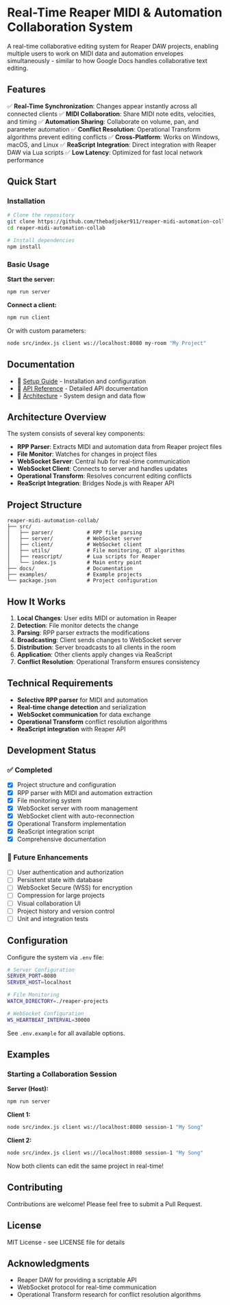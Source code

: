 # Real-Time Reaper MIDI & Automation Collaboration System

A real-time collaborative editing system for Reaper DAW projects, enabling multiple users to work on MIDI data and automation envelopes simultaneously - similar to how Google Docs handles collaborative text editing.

## Features

✅ **Real-Time Synchronization**: Changes appear instantly across all connected clients
✅ **MIDI Collaboration**: Share MIDI note edits, velocities, and timing
✅ **Automation Sharing**: Collaborate on volume, pan, and parameter automation
✅ **Conflict Resolution**: Operational Transform algorithms prevent editing conflicts
✅ **Cross-Platform**: Works on Windows, macOS, and Linux
✅ **ReaScript Integration**: Direct integration with Reaper DAW via Lua scripts
✅ **Low Latency**: Optimized for fast local network performance

## Quick Start

### Installation

```bash
# Clone the repository
git clone https://github.com/thebadjoker911/reaper-midi-automation-collab.git
cd reaper-midi-automation-collab

# Install dependencies
npm install
```

### Basic Usage

**Start the server:**
```bash
npm run server
```

**Connect a client:**
```bash
npm run client
```

Or with custom parameters:
```bash
node src/index.js client ws://localhost:8080 my-room "My Project"
```

## Documentation

- 📘 [Setup Guide](docs/SETUP.md) - Installation and configuration
- 📗 [API Reference](docs/API.md) - Detailed API documentation
- 📕 [Architecture](docs/ARCHITECTURE.md) - System design and data flow

## Architecture Overview

The system consists of several key components:

- **RPP Parser**: Extracts MIDI and automation data from Reaper project files
- **File Monitor**: Watches for changes in project files
- **WebSocket Server**: Central hub for real-time communication
- **WebSocket Client**: Connects to server and handles updates
- **Operational Transform**: Resolves concurrent editing conflicts
- **ReaScript Integration**: Bridges Node.js with Reaper API

## Project Structure

```
reaper-midi-automation-collab/
├── src/
│   ├── parser/           # RPP file parsing
│   ├── server/           # WebSocket server
│   ├── client/           # WebSocket client
│   ├── utils/            # File monitoring, OT algorithms
│   ├── reascript/        # Lua scripts for Reaper
│   └── index.js          # Main entry point
├── docs/                 # Documentation
├── examples/             # Example projects
└── package.json          # Project configuration
```

## How It Works

1. **Local Changes**: User edits MIDI or automation in Reaper
2. **Detection**: File monitor detects the change
3. **Parsing**: RPP parser extracts the modifications
4. **Broadcasting**: Client sends changes to WebSocket server
5. **Distribution**: Server broadcasts to all clients in the room
6. **Application**: Other clients apply changes via ReaScript
7. **Conflict Resolution**: Operational Transform ensures consistency

## Technical Requirements

- **Selective RPP parser** for MIDI and automation
- **Real-time change detection** and serialization
- **WebSocket communication** for data exchange
- **Operational Transform** conflict resolution algorithms
- **ReaScript integration** with Reaper API

## Development Status

### ✅ Completed
- [x] Project structure and configuration
- [x] RPP parser with MIDI and automation extraction
- [x] File monitoring system
- [x] WebSocket server with room management
- [x] WebSocket client with auto-reconnection
- [x] Operational Transform implementation
- [x] ReaScript integration script
- [x] Comprehensive documentation

### 🚧 Future Enhancements
- [ ] User authentication and authorization
- [ ] Persistent state with database
- [ ] WebSocket Secure (WSS) for encryption
- [ ] Compression for large projects
- [ ] Visual collaboration UI
- [ ] Project history and version control
- [ ] Unit and integration tests

## Configuration

Configure the system via `.env` file:

```bash
# Server Configuration
SERVER_PORT=8080
SERVER_HOST=localhost

# File Monitoring
WATCH_DIRECTORY=./reaper-projects

# WebSocket Configuration
WS_HEARTBEAT_INTERVAL=30000
```

See `.env.example` for all available options.

## Examples

### Starting a Collaboration Session

**Server (Host):**
```bash
npm run server
```

**Client 1:**
```bash
node src/index.js client ws://localhost:8080 session-1 "My Song"
```

**Client 2:**
```bash
node src/index.js client ws://localhost:8080 session-1 "My Song"
```

Now both clients can edit the same project in real-time!

## Contributing

Contributions are welcome! Please feel free to submit a Pull Request.

## License

MIT License - see LICENSE file for details

## Acknowledgments

- Reaper DAW for providing a scriptable API
- WebSocket protocol for real-time communication
- Operational Transform research for conflict resolution algorithms
